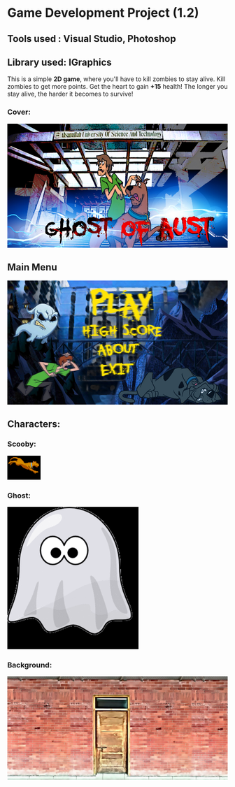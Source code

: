 # Game Development Project (1.2)

## Tools used  : Visual Studio, Photoshop

## Library used: IGraphics

This is a simple **2D game**, where you'll have to kill zombies to stay alive. Kill zombies to get more points. Get the heart to gain **+15** health! The longer you stay alive, the harder it becomes to survive!


### Cover:

![](extras/Scooby/game&#32;name&#32;3&#32;final.jpg)

## Main Menu

![](extras/Scooby/MainMenu.bmp)

## Characters:

### Scooby:
![](extras/scooby.bmp)

### Ghost:
![](extras/previous&#32;versions/02-02-2017/gamedevprojectoriginal/gamedevprojectoriginal/images/ghost2&#32;images&#32;-&#32;Copy/giphy.gif)

### Background:

![](extras/Scooby/aust/aust&#32;wall&#32;1.jpg)
